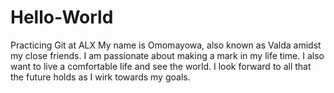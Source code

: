 # Hello-World
Practicing Git at ALX 
My name is Omomayowa, also known as Valda amidst my close friends. I am passionate about making a mark in my life time. I also want to live a comfortable life and see the world. I look forward to all that the future holds as I wirk towards my goals.
